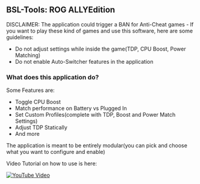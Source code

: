 ## BSL-Tools: ROG ALLYEdition

DISCLAIMER: The application could trigger a BAN for Anti-Cheat games - If you want to play these kind of games and use this software, here are some guidelines:

* Do not adjust settings while inside the game(TDP, CPU Boost, Power Matching)
* Do not enable Auto-Switcher features in the application

### What does this application do?

Some Features are:
* Toggle CPU Boost
* Match performance on Battery vs Plugged In
* Set Custom Profiles(complete with TDP, Boost and Power Match Settings)
* Adjust TDP Statically
* And more

The application is meant to be entirely modular(you can pick and choose what you want to configure and enable)

Video Tutorial on how to use is here:

[![YouTube Video](https://img.youtube.com/vi/kMPfwmEozeU/0.jpg)](https://www.youtube.com/watch?v=kMPfwmEozeU)
